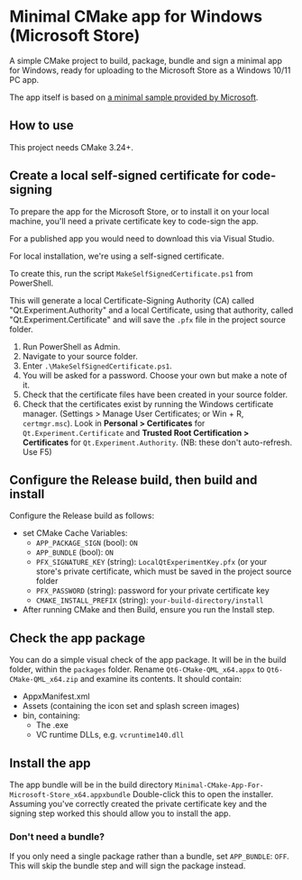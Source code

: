 # Minimal CMake app for Windows (Microsoft Store)

A simple CMake project to build, package, bundle and sign a minimal app for Windows, ready for uploading to the Microsoft Store as a Windows 10/11 PC app.

The app itself is based on [a minimal sample provided by Microsoft](https://learn.microsoft.com/en-us/cpp/windows/walkthrough-creating-windows-desktop-applications-cpp?view=msvc-170).

## How to use

This project needs CMake 3.24+.

## Create a local self-signed certificate for code-signing

To prepare the app for the Microsoft Store, or to install it on your local machine, you'll need a private certificate key to code-sign the app.

For a published app you would need to download this via Visual Studio.

For local installation, we're using a self-signed certificate.

To create this, run the script `MakeSelfSignedCertificate.ps1` from PowerShell.

This will generate a local Certificate-Signing Authority (CA) called "Qt.Experiment.Authority" and a local Certificate, using that authority, called "Qt.Experiment.Certificate" and will save the `.pfx` file in the project source folder.

1. Run PowerShell as Admin.
1. Navigate to your source folder.
1. Enter `.\MakeSelfSignedCertificate.ps1`.
1. You will be asked for a password. Choose your own but make a note of it.
1. Check that the certificate files have been created in your source folder.
1. Check that the certificates exist by running the Windows certificate manager. (Settings > Manage User Certificates; or Win + R, `certmgr.msc`). Look in **Personal > Certificates** for `Qt.Experiment.Certificate` and **Trusted Root Certification > Certificates** for `Qt.Experiment.Authority`. (NB: these don't auto-refresh. Use F5)

## Configure the Release build, then build and install

Configure the Release build as follows:
- set CMake Cache Variables:
    - `APP_PACKAGE_SIGN` (bool): `ON`
    - `APP_BUNDLE` (bool): `ON`
    - `PFX_SIGNATURE_KEY` (string): `LocalQtExperimentKey.pfx` (or your store's private certificate, which must be saved in the project source folder
    - `PFX_PASSWORD` (string): password for your private certificate key
    - `CMAKE_INSTALL_PREFIX` (string): `your-build-directory/install`
- After running CMake and then Build, ensure you run the Install step.

## Check the app package

You can do a simple visual check of the app package. It will be in the build folder, within the `packages` folder. Rename `Qt6-CMake-QML_x64.appx` to `Qt6-CMake-QML_x64.zip` and examine its contents. It should contain:
- AppxManifest.xml
- Assets (containing the icon set and splash screen images)
- bin, containing:
    - The .exe
    - VC runtime DLLs, e.g. `vcruntime140.dll`
    
## Install the app

The app bundle will be in the build directory `Minimal-CMake-App-For-Microsoft-Store_x64.appxbundle`
Double-click this to open the installer.
Assuming you've correctly created the private certificate key and the signing step worked this should allow you to install the app.

### Don't need a bundle?

If you only need a single package rather than a bundle, set `APP_BUNDLE`: `OFF`.
This will skip the bundle step and will sign the package instead.
